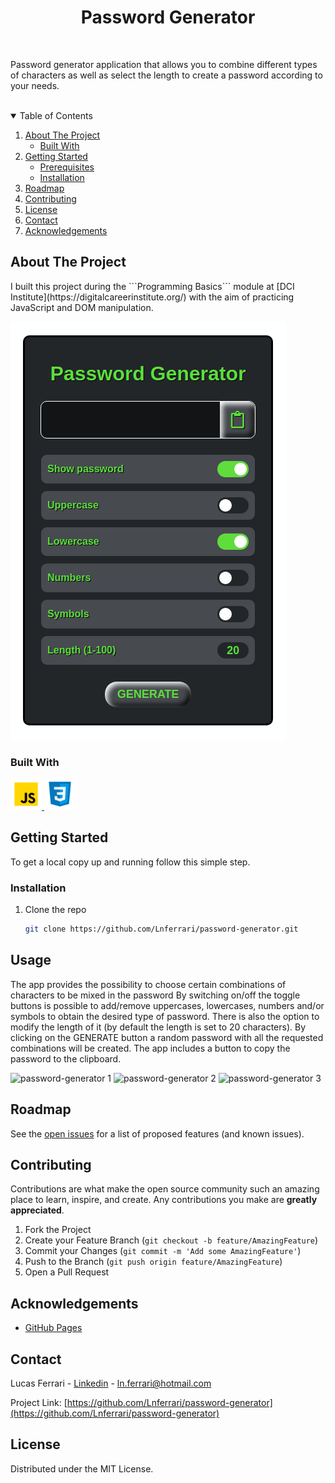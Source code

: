 <h1 align='center'>Password Generator</h1>
</br>
<p>Password generator application that allows you to combine different types of characters as well as select the length to create a password according to your needs.</p>
</br>


<!-- TABLE OF CONTENTS -->
<details open="open">
  <summary>Table of Contents</summary>
  <ol>
    <li>
      <a href="#about-the-project">About The Project</a>
      <ul>
        <li><a href="#built-with">Built With</a></li>
      </ul>
    </li>
    <li>
      <a href="#getting-started">Getting Started</a>
      <ul>
        <li><a href="#prerequisites">Prerequisites</a></li>
        <li><a href="#installation">Installation</a></li>
      </ul>
    </li>
    <!-- <li><a href="#usage">Usage</a></li> -->
    <li><a href="#roadmap">Roadmap</a></li>
    <li><a href="#contributing">Contributing</a></li>
    <li><a href="#license">License</a></li>
    <li><a href="#contact">Contact</a></li>
    <li><a href="#acknowledgements">Acknowledgements</a></li>
  </ol>
</details>



<!-- ABOUT THE PROJECT -->
## About The Project

<p>I built this project during the ```Programming Basics``` module at [DCI Institute](https://digitalcareerinstitute.org/) with the aim of practicing JavaScript and DOM manipulation.</p>

![password-generator screenshot](./assets/main-screenshot.png)


### Built With

<a href="https://www.javascript.com/">
  <img style="margin: auto;" src="https://raw.githubusercontent.com/sachinverma53121/sachinverma53121/master/icons/js.png" alt=javascript width="50" height="50"/>
</a>
<a href="/">
  <img style="margin: auto;" src="https://raw.githubusercontent.com/sachinverma53121/sachinverma53121/master/icons/css3.png" alt=css3 width="50" height="50"/>
</a>



<!-- GETTING STARTED -->
## Getting Started

To get a local copy up and running follow this simple step.


### Installation

1. Clone the repo
   ```sh
   git clone https://github.com/Lnferrari/password-generator.git
   ```



<!-- USAGE EXAMPLES -->
## Usage

The app provides the possibility to choose certain combinations of characters to be mixed in the password
By switching on/off the toggle buttons is possible to add/remove uppercases, lowercases, numbers and/or symbols to obtain the desired type of password. There is also the option to modify the length of it (by default the length is set to 20 characters).
By clicking on the GENERATE button a random password with all the requested combinations will be created.
The app includes a button to copy the password to the clipboard.

![password-generator 1]()
![password-generator 2]()
![password-generator 3]()



<!-- ROADMAP -->
## Roadmap

See the [open issues](https://github.com/Lnferrari/youtube-clone/issues) for a list of proposed features (and known issues).



<!-- CONTRIBUTING -->
## Contributing

Contributions are what make the open source community such an amazing place to learn, inspire, and create. Any contributions you make are **greatly appreciated**.

1. Fork the Project
2. Create your Feature Branch (`git checkout -b feature/AmazingFeature`)
3. Commit your Changes (`git commit -m 'Add some AmazingFeature'`)
4. Push to the Branch (`git push origin feature/AmazingFeature`)
5. Open a Pull Request



<!-- ACKNOWLEDGEMENTS -->
## Acknowledgements

* [GitHub Pages](https://pages.github.com)



<!-- CONTACT -->
## Contact

Lucas Ferrari - [Linkedin](https://twitter.com/your_username) - ln.ferrari@hotmail.com

Project Link: [https://github.com/Lnferrari/password-generator](https://github.com/Lnferrari/password-generator)



<!-- LICENSE -->
## License

Distributed under the MIT License.

